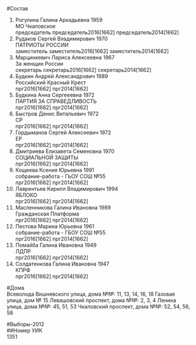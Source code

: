 #Состав  
1. Рогулина Галина Аркадьевна 1959  
    МО Чкаловское  
    председатель председатель2016[1662] председатель2014[1662]  
2. Рудаков Сергей Владимирович 1970  
    ПАТРИОТЫ РОССИИ  
    заместитель заместитель2016[1662] заместитель2014[1662]  
3. Марцинкевич Лариса Алексеевна 1967  
    За женщин России  
    секретарь секретарь2016[1662] секретарь2014[1662]  
4. Будкин Андрей Александрович 1989  
    Российский Красный Крест  
    прг2016[1662] прг2014[1662]  
5. Будкина Анна Сергееевна 1972  
    ПАРТИЯ ЗА СПРАВЕДЛИВОСТЬ  
    прг2016[1662] прг2014[1662]  
6. Быстров Денис Витальевич 1972  
    СР  
    прг2016[1662] прг2014[1662]  
7. Гордыманов Сергей Алексеевич 1972  
    ЕР  
    прг2016[1662] прг2014[1662]  
8. Дмитриева Елизавета Семеновна 1970  
    СОЦИАЛЬНОЙ ЗАЩИТЫ  
    прг2016[1662] прг2014[1662]  
9. Кощеева Ксения Юрьевна 1991  
    собрание-работа - ГЬОУ СОШ №55  
    прг2016[1662] прг2014[1662]  
10. Лаврентьев Кирилл Владимирович 1994  
    ЯБЛОКО  
    прг2016[1662] прг2014[1662]  
11. Масленникова Галина Ивановна 1989  
    Гражданская Платформа  
    прг2016[1662] прг2014[1662]  
12. Пестова Марина Юрьевна 1961  
    собрание-работа - ГБОУ СОШ №55  
    прг2016[1662] прг2014[1662]  
13. Помайба Галина Ивановна 1949  
    ЛДПР  
    прг2016[1662] прг2014[1662]  
14. Солдатенкова Галина Ивановна 1947  
    КПРФ  
    прг2016[1662] прг2014[1662]  
  
#Дома  
Всеволода Вишневского улица, дома №№: 11, 13, 14, 16, 18 Газовая улица, дом № 15 Левашовский проспект, дома №№: 2, 3, 4 Ленина улица, дома №№: 45, 51, 53 Чкаловский проспект, дома №№: 52, 54, 56, 58  
  
#Выборы-2012  
##Номер УИК  
1351  

